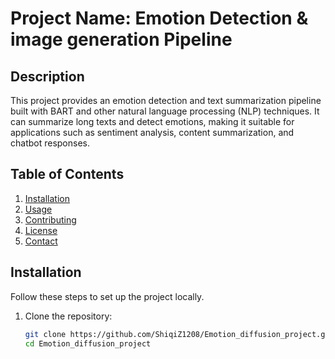 # Project Name: Emotion Detection & image generation Pipeline

## Description
This project provides an emotion detection and text summarization pipeline built with BART and other natural language processing (NLP) techniques. It can summarize long texts and detect emotions, making it suitable for applications such as sentiment analysis, content summarization, and chatbot responses.

## Table of Contents
1. [Installation](#installation)
2. [Usage](#usage)
3. [Contributing](#contributing)
4. [License](#license)
5. [Contact](#contact)

## Installation
Follow these steps to set up the project locally.

1. Clone the repository:
   ```bash
   git clone https://github.com/ShiqiZ1208/Emotion_diffusion_project.git
   cd Emotion_diffusion_project
    ```

